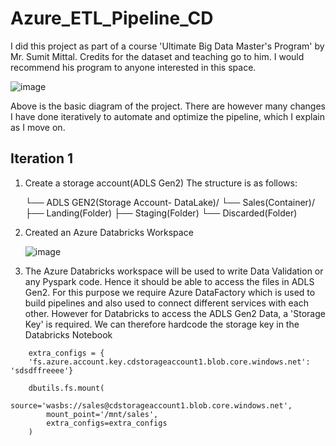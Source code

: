 # Azure_ETL_Pipeline_CD

I did this project as part of a course 'Ultimate Big Data Master's Program' by Mr. Sumit Mittal. Credits for the dataset and teaching go to him. I would recommend his program to anyone interested in this space.

![image](https://github.com/user-attachments/assets/03d29f41-3797-433f-aa62-c0c3d33f0374)

Above is the basic diagram of the project. There are however many changes I have done iteratively to automate and optimize the pipeline, which I explain as I move on.

## Iteration 1

1. Create a storage account(ADLS Gen2)
   The structure is as follows:

    └── ADLS GEN2(Storage Account- DataLake)/
        └── Sales(Container)/
            ├── Landing(Folder)
            ├── Staging(Folder)
            └── Discarded(Folder)

2. Created an Azure Databricks Workspace
  
      ![image](https://github.com/user-attachments/assets/2ce241fd-ac0c-458c-993c-efda1fe11561)

      
3. The Azure Databricks workspace will be used to write Data Validation or any Pyspark code. Hence it should be able to access the files in ADLS Gen2. For this purpose we require Azure DataFactory which is used to build pipelines and also used to connect different services with each other. However for Databricks to access the ADLS Gen2 Data, a 'Storage Key' is required. We can therefore hardcode the storage key in the Databricks Notebook

~~~
    extra_configs = {
    'fs.azure.account.key.cdstorageaccount1.blob.core.windows.net': 'sdsdffreeee'}

    dbutils.fs.mount(
        source='wasbs://sales@cdstorageaccount1.blob.core.windows.net',
        mount_point='/mnt/sales',
        extra_configs=extra_configs
    )
~~~
